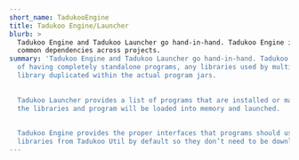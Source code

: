 ```yaml
---
short_name: TadukooEngine
title: Tadukoo Engine/Launcher
blurb: >
  Tadukoo Engine and Tadukoo Launcher go hand-in-hand. Tadukoo Engine is used as a base for programs made to run in the Tadukoo Launcher. Having a common launcher makes it easier to handle 
  common dependencies across projects.
summary: 'Tadukoo Engine and Tadukoo Launcher go hand-in-hand. Tadukoo Engine is used as a base for programs made to run in the Tadukoo Launcher. By using the launcher/engine combo instead 
  of having completely standalone programs, any libraries used by multiple programs only need to be stored once and loaded as needed. This saves memory on the host machine by not having a 
  library duplicated within the actual program jars.
  
  
  Tadukoo Launcher provides a list of programs that are installed or may be downloaded. Once a program is selected, the launcher will download it along with its required libraries. Then 
  the libraries and program will be loaded into memory and launched.
  
  
  Tadukoo Engine provides the proper interfaces that programs should use to allow the launcheer to connect to and load them. In addition, the engine and launcher come with standard 
  libraries from Tadukoo Util by default so they don’t need to be downloaded separately later.'
---
```

